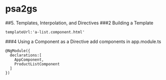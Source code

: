 # psa2gs
##5. Templates, Interpolation, and Directives
###2 Building a Template
```
templateUrl:'a-list.component.html'
```
###4 Using a Component as a Directive
add components in app.module.ts
```
@NgModule({
  declarations:[
    AppComponent,
    ProductListComponent
  ]
})
```
